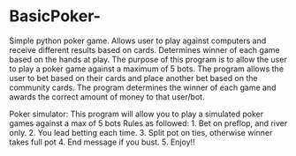 # BasicPoker-
Simple python poker game. Allows user to play against computers and receive different results based on cards. Determines winner of each game based on the hands at play. 
The purpose of this program is to allow the user to play a poker game against a maximum of 5 bots. The program allows the user to bet based on their cards and place another bet based on the community cards. 
The program determines the winner of each game and awards the correct amount of money to that user/bot.

Poker simulator:
This program will allow you to play a simulated poker games against a max of 5 bots
Rules as followed:
      1. Bet on preflop, and river only.
      2. You lead betting each time.
      3. Split pot on ties, otherwise winner takes full pot
      4. End message if you bust.
      5. Enjoy!!
